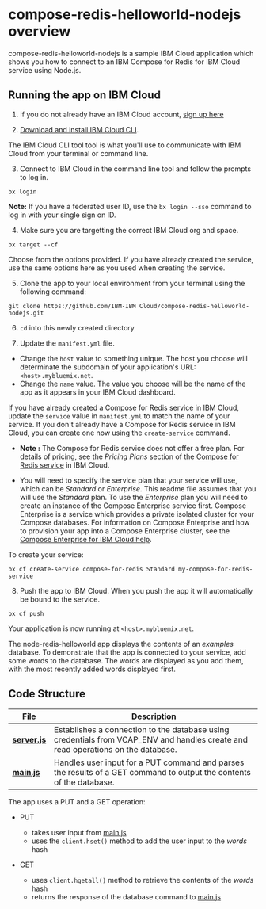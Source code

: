 # compose-redis-helloworld-nodejs overview

compose-redis-helloworld-nodejs is a sample IBM Cloud application which shows you how to connect to an IBM Compose for Redis for IBM Cloud service using Node.js.

## Running the app on IBM Cloud

1. If you do not already have an IBM Cloud account, [sign up here][IBMCloud_signup_url]

2. [Download and install IBM Cloud CLI](https://console.bluemix.net/docs/cli/reference/bluemix_cli/download_cli.html).

  The IBM Cloud CLI tool tool is what you'll use to communicate with IBM Cloud from your terminal or command line.

3. Connect to IBM Cloud in the command line tool and follow the prompts to log in.

  ```
  bx login
  ```

  **Note:** If you have a federated user ID, use the `bx login --sso` command to log in with your single sign on ID.

4. Make sure you are targetting the correct IBM Cloud org and space.

  ```
  bx target --cf
  ```

  Choose from the options provided. If you have already created the service, use the same options here as you used when creating the service.

5. Clone the app to your local environment from your terminal using the following command:

  ```
  git clone https://github.com/IBM-IBM Cloud/compose-redis-helloworld-nodejs.git
  ```

6. `cd` into this newly created directory

7. Update the `manifest.yml` file.

  - Change the `host` value to something unique. The host you choose will determinate the subdomain of your application's URL:  `<host>.mybluemix.net`.
  - Change the `name` value. The value you choose will be the name of the app as it appears in your IBM Cloud dashboard.

  If you have already created a Compose for Redis service in IBM Cloud, update the `service` value in `manifest.yml` to match the name of your service. If you don't already have a Compose for Redis service in IBM Cloud, you can create one now using the `create-service` command.

  - **Note :** The Compose for Redis service does not offer a free plan. For details of pricing, see the _Pricing Plans_ section of the [Compose for Redis service][compose_for_redis_url] in IBM Cloud.

  - You will need to specify the service plan that your service will use, which can be _Standard_ or _Enterprise_. This readme file assumes that you will use the _Standard_ plan. To use the _Enterprise_ plan you will need to create an instance of the Compose Enterprise service first. Compose Enterprise is a service which provides a private isolated cluster for your Compose databases. For information on Compose Enterprise and how to provision your app into a Compose Enterprise cluster, see the [Compose Enterprise for IBM Cloud help](https://console.ng.bluemix.net/docs/services/ComposeEnterprise/index.html).

  To create your service:

  ```
  bx cf create-service compose-for-redis Standard my-compose-for-redis-service
  ```

8. Push the app to IBM Cloud. When you push the app it will automatically be bound to the service.

  ```
  bx cf push
  ```

Your application is now running at `<host>.mybluemix.net`.

The node-redis-helloworld app displays the contents of an _examples_ database. To demonstrate that the app is connected to your service, add some words to the database. The words are displayed as you add them, with the most recently added words displayed first.

## Code Structure

| File | Description |
| ---- | ----------- |
|[**server.js**](server.js)|Establishes a connection to the database using credentials from VCAP_ENV and handles create and read operations on the database. |
|[**main.js**](public/javascripts/main.js)|Handles user input for a PUT command and parses the results of a GET command to output the contents of the database.|

The app uses a PUT and a GET operation:

- PUT
  - takes user input from [main.js](public/javascript/main.js)
  - uses the `client.hset()` method to add the user input to the _words_ hash

- GET
  - uses `client.hgetall()` method to retrieve the contents of the _words_ hash
  - returns the response of the database command to [main.js](public/javascript/main.js)

[compose_for_redis_url]: https://console.ng.bluemix.net/catalog/services/compose-for-redis/
[IBMCloud_signup_url]: https://ibm.biz/compose-for-redis-signup
[cloud_foundry_url]: https://github.com/cloudfoundry/cli
